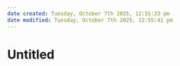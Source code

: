 ```yaml
---
date created: Tuesday, October 7th 2025, 12:55:33 pm
date modified: Tuesday, October 7th 2025, 12:55:41 pm
---
```


# Untitled

